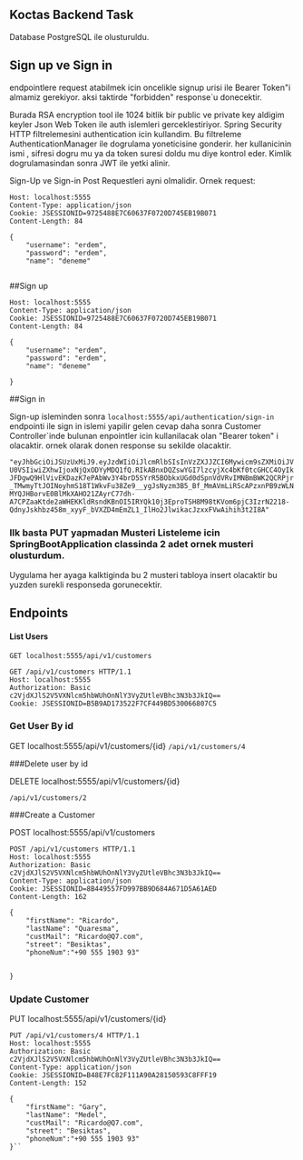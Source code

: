 ## Koctas Backend Task

Database PostgreSQL ile olusturuldu.

## Sign up ve Sign in
endpointlere request atabilmek icin oncelikle signup urisi ile Bearer Token"i almamiz gerekiyor. aksi taktirde "forbidden" response`u donecektir.

Burada RSA encryption tool ile 1024 bitlik bir public ve private key aldigim keyler Json Web Token ile auth islemleri gerceklestiriyor. Spring Security HTTP filtrelemesini authentication icin kullandim. Bu filtreleme AuthenticationManager ile dogrulama yoneticisine gonderir. her kullanicinin ismi , sifresi dogru mu ya da token suresi doldu mu diye kontrol eder. Kimlik dogrulamasindan sonra JWT ile yetki alinir.

Sign-Up ve Sign-in Post Requestleri ayni olmalidir. Ornek request:


```POST /api/authentication/sign-up HTTP/1.1
Host: localhost:5555
Content-Type: application/json
Cookie: JSESSIONID=9725488E7C60637F0720D745EB19B071
Content-Length: 84

{
    "username": "erdem",
    "password": "erdem",
    "name": "deneme"
    
```

##Sign up
````POST /api/authentication/sign-in HTTP/1.1
Host: localhost:5555
Content-Type: application/json
Cookie: JSESSIONID=9725488E7C60637F0720D745EB19B071
Content-Length: 84

{
    "username": "erdem",
    "password": "erdem",
    "name": "deneme"
    
}
````


##Sign in

Sign-up isleminden sonra 
``localhost:5555/api/authentication/sign-in`` endpointi ile sign in islemi yapilir gelen cevap daha sonra Customer
Controller`inde bulunan enpointler icin kullanilacak olan "Bearer token" i olacaktir. ornek olarak donen response su 
sekilde olacaktir.


`"eyJhbGciOiJSUzUxMiJ9.eyJzdWIiOiJlcmRlbSIsInVzZXJJZCI6Mywicm9sZXMiOiJVU0VSIiwiZXhwIjoxNjQxODYyMDQ1fQ.RIkABnxDQZswYGI7lzcyjXc4bKf0tcGHCC4OyIkJFDgwQ9HlVivEKDazK7ePAbWv3Y4brD5SYrR5BObkxUGd0dSpnVdVRvIMNBmBWK2QCRPjr_TMwmyTtJOINoyhmS18T1WkvFu38Ze9__ygJsNyzm3B5_Bf_MmAVmLiRScAPzxnPB9zWLNMYQJHBorvE0BlMkXAHO21ZAyrC77dh-A7CPZaaKtde2aWHEKKldRsndKBnOI5IRYQk10j3EproTSH8M98tKVom6pjC3IzrN2218-QdnyJskhbz458m_xyyF_bVXZD4mEmZL1_IlHo2JlwikacJzxxFVwAihih3t2I8A"`


### Ilk basta PUT yapmadan Musteri Listeleme icin SpringBootApplication classinda 2 adet ornek musteri olusturdum.
Uygulama her ayaga kalktiginda bu 2 musteri tabloya insert olacaktir bu yuzden surekli responseda gorunecektir.

## Endpoints

#### List Users
````
GET localhost:5555/api/v1/customers

GET /api/v1/customers HTTP/1.1
Host: localhost:5555
Authorization: Basic c2VjdXJlS2V5VXNlcm5hbWUhOnNlY3VyZUtleVBhc3N3b3JkIQ==
Cookie: JSESSIONID=B5B9AD173522F7CF449BD530066807C5
````

### Get User By id

GET localhost:5555/api/v1/customers/{id}
```/api/v1/customers/4```



###Delete user by id

DELETE localhost:5555/api/v1/customers/{id}

```/api/v1/customers/2```



###Create a Customer

POST localhost:5555/api/v1/customers

```
POST /api/v1/customers HTTP/1.1
Host: localhost:5555
Authorization: Basic c2VjdXJlS2V5VXNlcm5hbWUhOnNlY3VyZUtleVBhc3N3b3JkIQ==
Content-Type: application/json
Cookie: JSESSIONID=8B449557FD997BB9D684A671D5A61AED
Content-Length: 162

{
    "firstName": "Ricardo",
    "lastName": "Quaresma",
    "custMail": "Ricardo@Q7.com",
    "street": "Besiktas",
    "phoneNum":"+90 555 1903 93"


}
```

### Update Customer

PUT localhost:5555/api/v1/customers/{id}

```
PUT /api/v1/customers/4 HTTP/1.1
Host: localhost:5555
Authorization: Basic c2VjdXJlS2V5VXNlcm5hbWUhOnNlY3VyZUtleVBhc3N3b3JkIQ==
Content-Type: application/json
Cookie: JSESSIONID=B48E7FC82F111A90A28150593C8FFF19
Content-Length: 152

{
    "firstName": "Gary",
    "lastName": "Medel",
    "custMail": "Ricardo@Q7.com",
    "street": "Besiktas",
    "phoneNum":"+90 555 1903 93"
}``
